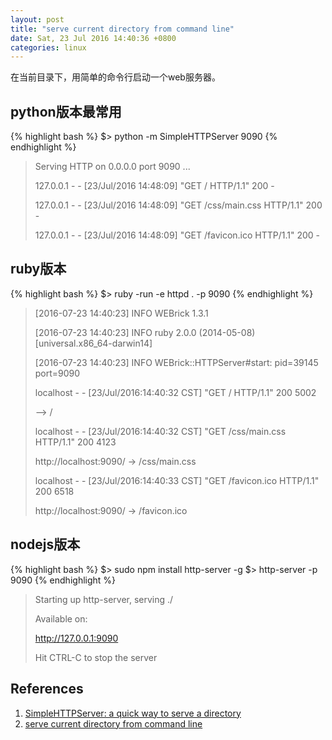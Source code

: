 ```yaml
---
layout: post
title: "serve current directory from command line"
date: Sat, 23 Jul 2016 14:40:36 +0800
categories: linux
---
```


在当前目录下，用简单的命令行启动一个web服务器。

python版本最常用
-----

{% highlight bash %}
$> python -m SimpleHTTPServer 9090
{% endhighlight %}

> Serving HTTP on 0.0.0.0 port 9090 ...
>
> 127.0.0.1 - - [23/Jul/2016 14:48:09] "GET / HTTP/1.1" 200 -
>
> 127.0.0.1 - - [23/Jul/2016 14:48:09] "GET /css/main.css HTTP/1.1" 200 -
>
> 127.0.0.1 - - [23/Jul/2016 14:48:09] "GET /favicon.ico HTTP/1.1" 200 -

ruby版本
-----

{% highlight bash %}
$> ruby -run -e httpd . -p 9090
{% endhighlight %}

> [2016-07-23 14:40:23] INFO  WEBrick 1.3.1
>
> [2016-07-23 14:40:23] INFO  ruby 2.0.0 (2014-05-08) [universal.x86_64-darwin14]
>
> [2016-07-23 14:40:23] INFO  WEBrick::HTTPServer#start: pid=39145 port=9090
>
> localhost - - [23/Jul/2016:14:40:32 CST] "GET / HTTP/1.1" 200 5002
>
> --> /
>
> localhost - - [23/Jul/2016:14:40:32 CST] "GET /css/main.css HTTP/1.1" 200 4123
>
> http://localhost:9090/ -> /css/main.css
>
> localhost - - [23/Jul/2016:14:40:33 CST] "GET /favicon.ico HTTP/1.1" 200 6518
>
> http://localhost:9090/ -> /favicon.ico

nodejs版本
-----

{% highlight bash %}
$> sudo npm install http-server -g
$> http-server -p 9090
{% endhighlight %}

> Starting up http-server, serving ./
>
> Available on:
>
>   http://127.0.0.1:9090
>
> Hit CTRL-C to stop the server

References
-----

1. [SimpleHTTPServer: a quick way to serve a directory](http://www.2ality.com/2014/06/simple-http-server.html)
2. [serve current directory from command line](http://stackoverflow.com/questions/3108395/serve-current-directory-from-command-line)


